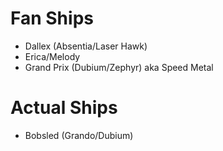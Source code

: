 <!-- TITLE: Ships -->
<!-- SUBTITLE: Let the love flow -->

# Fan Ships
* Dallex (Absentia/Laser Hawk)
* Erica/Melody
* Grand Prix (Dubium/Zephyr) aka Speed Metal
# Actual Ships
* Bobsled (Grando/Dubium)